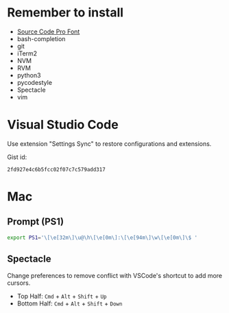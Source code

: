 # Remember to install
*  [Source Code Pro Font](https://github.com/adobe-fonts/source-code-pro/releases/tag/variable-fonts)
*  bash-completion
*  git
*  iTerm2
*  NVM
*  RVM
*  python3
*  pycodestyle
*  Spectacle
*  vim

# Visual Studio Code
Use extension "Settings Sync" to restore configurations and extensions.

Gist id:
```
2fd927e4c6b5fcc02f07c7c579add317
```

# Mac
## Prompt (PS1)
```bash
export PS1='\[\e[32m\]\u@\h\[\e[0m\]:\[\e[94m\]\w\[\e[0m\]\$ '
```

## Spectacle
Change preferences to remove conflict with VSCode's shortcut to add more cursors.

*  Top Half: `Cmd` + `Alt` + `Shift` + `Up`
*  Bottom Half: `Cmd` + `Alt` + `Shift` + `Down`
